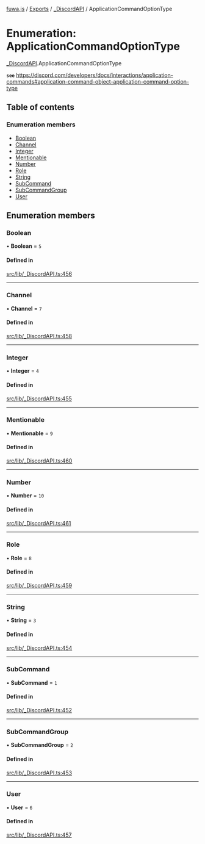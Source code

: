 [fuwa.js](../README.md) / [Exports](../modules.md) / [_DiscordAPI](../modules/_DiscordAPI.md) / ApplicationCommandOptionType

# Enumeration: ApplicationCommandOptionType

[_DiscordAPI](../modules/_DiscordAPI.md).ApplicationCommandOptionType

**`see`** https://discord.com/developers/docs/interactions/application-commands#application-command-object-application-command-option-type

## Table of contents

### Enumeration members

- [Boolean](_DiscordAPI.ApplicationCommandOptionType.md#boolean)
- [Channel](_DiscordAPI.ApplicationCommandOptionType.md#channel)
- [Integer](_DiscordAPI.ApplicationCommandOptionType.md#integer)
- [Mentionable](_DiscordAPI.ApplicationCommandOptionType.md#mentionable)
- [Number](_DiscordAPI.ApplicationCommandOptionType.md#number)
- [Role](_DiscordAPI.ApplicationCommandOptionType.md#role)
- [String](_DiscordAPI.ApplicationCommandOptionType.md#string)
- [SubCommand](_DiscordAPI.ApplicationCommandOptionType.md#subcommand)
- [SubCommandGroup](_DiscordAPI.ApplicationCommandOptionType.md#subcommandgroup)
- [User](_DiscordAPI.ApplicationCommandOptionType.md#user)

## Enumeration members

### Boolean

• **Boolean** = `5`

#### Defined in

[src/lib/_DiscordAPI.ts:456](https://github.com/Fuwajs/Fuwa.js/blob/5bd8aa0/src/lib/_DiscordAPI.ts#L456)

___

### Channel

• **Channel** = `7`

#### Defined in

[src/lib/_DiscordAPI.ts:458](https://github.com/Fuwajs/Fuwa.js/blob/5bd8aa0/src/lib/_DiscordAPI.ts#L458)

___

### Integer

• **Integer** = `4`

#### Defined in

[src/lib/_DiscordAPI.ts:455](https://github.com/Fuwajs/Fuwa.js/blob/5bd8aa0/src/lib/_DiscordAPI.ts#L455)

___

### Mentionable

• **Mentionable** = `9`

#### Defined in

[src/lib/_DiscordAPI.ts:460](https://github.com/Fuwajs/Fuwa.js/blob/5bd8aa0/src/lib/_DiscordAPI.ts#L460)

___

### Number

• **Number** = `10`

#### Defined in

[src/lib/_DiscordAPI.ts:461](https://github.com/Fuwajs/Fuwa.js/blob/5bd8aa0/src/lib/_DiscordAPI.ts#L461)

___

### Role

• **Role** = `8`

#### Defined in

[src/lib/_DiscordAPI.ts:459](https://github.com/Fuwajs/Fuwa.js/blob/5bd8aa0/src/lib/_DiscordAPI.ts#L459)

___

### String

• **String** = `3`

#### Defined in

[src/lib/_DiscordAPI.ts:454](https://github.com/Fuwajs/Fuwa.js/blob/5bd8aa0/src/lib/_DiscordAPI.ts#L454)

___

### SubCommand

• **SubCommand** = `1`

#### Defined in

[src/lib/_DiscordAPI.ts:452](https://github.com/Fuwajs/Fuwa.js/blob/5bd8aa0/src/lib/_DiscordAPI.ts#L452)

___

### SubCommandGroup

• **SubCommandGroup** = `2`

#### Defined in

[src/lib/_DiscordAPI.ts:453](https://github.com/Fuwajs/Fuwa.js/blob/5bd8aa0/src/lib/_DiscordAPI.ts#L453)

___

### User

• **User** = `6`

#### Defined in

[src/lib/_DiscordAPI.ts:457](https://github.com/Fuwajs/Fuwa.js/blob/5bd8aa0/src/lib/_DiscordAPI.ts#L457)
